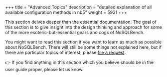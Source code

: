 +++
title = "Advanced Topics"
description = "detailed explanation of all available configuration methods in nb5"
weight = 5931
+++

This section delves deeper than the essential documentation. The goal of this section is to give 
insight into the design thinking and approach for some of the more esoteric-but-essential gears 
and cogs of NoSQLBench.

You might want to read this section if you want to learn as much as possible about NoSQLBench. 
There will still be some things not explained here, but if there are particular topics of 
interest, please [file a request](https://github.com/nosqlbench/nosqlbench/issues/new?labels=docs). 

👉 If you find anything in this section which you believe should be in the user guide proper, 
please let us know.

